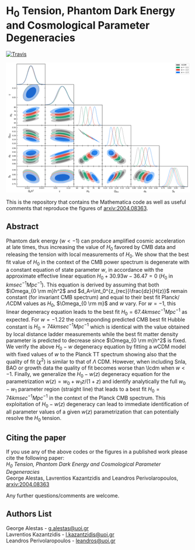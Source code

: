 # H<sub>0</sub> Tension, Phantom Dark Energy and Cosmological Parameter Degeneracies

[![Travis](https://img.shields.io/badge/language-Mathematica-green.svg)]()

<p align="center">
<img src="preview.png" width="900" title="preview" />
</p>

This is the repository that contains the Mathematica code as well as useful comments that reproduce the figures of [arxiv:2004.08363](https://arxiv.org/pdf/2004.08363.pdf).

## Abstract 
Phantom dark energy ($w<-1$) can produce amplified cosmic acceleration at late times, thus increasing the value of $H_0$ favored by CMB data and releasing the tension with local measurements of $H_0$. We show that the best fit value of $H_0$ in the context of the CMB power spectrum is degenerate with a constant equation of state parameter $w$,  in accordance with the approximate effective linear equation $H_0 + 30.93 w - 36.47 = 0$  ($H_0$ in $km sec^{-1} Mpc^{-1}$). This equation is derived by assuming that both $\Omega_{0 \rm m}h^2$ and $d_A=\int_0^{z_{rec}}\frac{dz}{H(z)}$ remain constant (for invariant CMB spectrum) and equal to their best fit Planck/$\Lambda$CDM values as $H_0$, $\Omega_{0 \rm m}$ and $w$ vary.  For $w=-1$, this linear degeneracy equation leads to the best fit  $H_0=67.4 km sec^{-1} Mpc^{-1}$ as expected. For $w=-1.22$ the corresponding predicted CMB best fit Hubble constant is  $H_0=74  km sec^{-1} Mpc^{-1}$  which is identical with the value obtained  by local distance ladder measurements while the best fit matter density parameter is predicted to decrease since $\Omega_{0 \rm m}h^2$ is fixed.  We verify the above $H_0-w$ degeneracy equation by fitting a $w$CDM model with fixed values of $w$ to the Planck TT spectrum showing also that the quality of fit ($\chi^2$) is similar to that of $\Lambda$ CDM. However, when including SnIa, BAO or growth data the quality of fit becomes worse than \lcdm when $w< -1$. Finally, we generalize the $H_0-w(z)$ degeneracy equation for the parametrization $w(z)=w_0+w_1  z/(1+z)$ and identify analytically the full $w_0-w_1$ parameter region (straight line) that leads to a best fit  $H_0=74 km  sec^{-1}  Mpc^{-1}$ in the context of the Planck CMB spectrum. This exploitation of $H_0-w(z)$ degeneracy can lead to immediate identification of all parameter values of a given $w(z)$ parametrization that can potentially resolve the $H_0$ tension.


## Citing the paper 
If you use any of the above codes or the figures in a published work please cite the following paper:
<br>*H<sub>0</sub> Tension, Phantom Dark Energy and Cosmological Parameter Degeneracies*
<br>George Alestas, Lavrentios Kazantzidis and Leandros Perivolaropoulos, [arxiv:2004.08363](https://arxiv.org/pdf/2004.08363.pdf)

Any further questions/comments are welcome.


## Authors List
George Alestas - <g.alestas@uoi.gr>
<br>Lavrentios Kazantzidis - <l.kazantzidis@uoi.gr>
<br>Leandros Perivolaropoulos - <leandros@uoi.gr>

